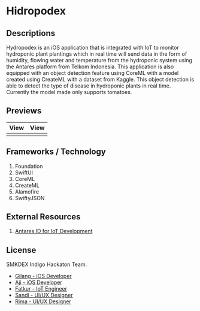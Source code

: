 # Hidropodex

## Descriptions
Hydropodex is an iOS application that is integrated with IoT to monitor hydroponic plant plantings which in real time will send data in the form of humidity, flowing water and temperature from the hydroponic system using the Antares platform from Telkom Indonesia. 
This application is also equipped with an object detection feature using CoreML with a model created using CreateML with a dataset from Kaggle. This object detection is able to detect the type of disease in hydroponic plants in real time. Currently the model made only supports tomatoes.

## Previews

| View       | View        |
| :-------------: |:-------------:|
|     |  |


## Frameworks / Technology

1. Foundation
2. SwiftUI
3. CoreML
4. CreateML
5. Alamofire
6. SwiftyJSON

## External Resources

1. [Antares ID for IoT Development](https://antares.id/id/docs.html)

## License

SMKDEX Indigo Hackaton Team.

- [Gilang - iOS Developer](https://github.com/mgilangns)
- [Aji - iOS Developer](https://github.com/nooglersoon)
- [Fatkur - IoT Engineer](https://github.com/Fatkurrochman)
- [Sandi - UI/UX Designer](https://github.com/msandilaga)
- [Rima - UI/UX Designer](https://github.com/RimaCholilah)
